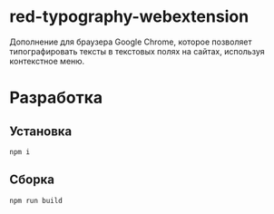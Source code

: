 # red-typography-webextension
Дополнение для браузера Google Chrome, которое позволяет типографировать тексты в текстовых полях на сайтах, используя контекстное меню.

# Разработка

## Установка
```
npm i
```

## Сборка
```
npm run build
```
